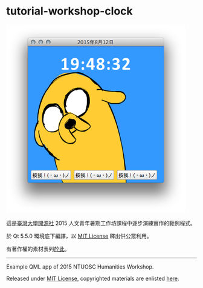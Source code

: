 tutorial-workshop-clock
=======================

![螢幕截圖](screenshot.png)

這是[臺灣大學開源社](https://ntuosc.org) 2015 人文青年暑期工作坊課程中逐步演練實作的範例程式。

於 Qt 5.5.0 環境底下編譯，以 [MIT License](LICENSE.md) 釋出供公眾利用。

有著作權的素材表列[於此](COPYRIGHT.md)。

---

Example QML app of 2015 NTUOSC Humanities Workshop.

Released under [MIT License](LICENSE.md), copyrighted materials are enlisted [here](COPYRIGHT.md).
